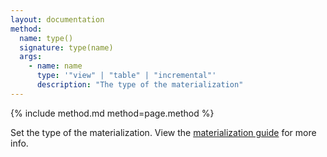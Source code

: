 ```yaml
---
layout: documentation
method:
  name: type()
  signature: type(name)
  args:
    - name: name
      type: '"view" | "table" | "incremental"'
      description: "The type of the materialization"
---
```


{% include method.md method=page.method %}

Set the type of the materialization. View the [materialization guide](/guides/materializations) for more info.
